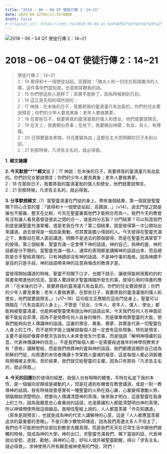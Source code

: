 ```yaml
---
title: "2018 – 06 – 04 QT 使徒行傳 2：14~21"
date: 2025-04-12T04:17:55+0800
draft: false
# original_url: https://cmtc.tw/2018-06-04-qt-%e4%bd%bf%e5%be%92%e8%a1%8c%e5%82%b3-2%ef%bc%9a1421
---
```


![2018 – 06 – 04 QT 使徒行傳 2：14\~21](/images/qt.jpg   "2018 – 06 – 04 QT 使徒行傳 2：14\~21")

# 2018 – 06 – 04 QT 使徒行傳 2：14\~21

> 使徒行傳 2：14\~21  
> 2：14 彼得和十一個使徒站起，高聲說：「猶太人和一切住在耶路撒冷的人哪，這件事你們當知道，也當側耳聽我的話。  
> 2：15 你們想這些人是醉了；其實不是醉了，因為時候剛到巳初。  
> 2：16 這正是先知約珥所說的：  
> 2：17 神說：在末後的日子，我要將我的靈澆灌凡有血氣的。你們的兒女要說預言；你們的少年人要見異象；老年人要做異夢。  
> 2：18 在那些日子，我要將我的靈澆灌我的僕人和使女，他們就要說預言。  
> 2：19 在天上，我要顯出奇事；在地下，我要顯出神蹟；有血，有火，有煙霧。  
> 2：20 日頭要變為黑暗，月亮要變為血；這都在主大而明顯的日子未到以前。  
> 2：21 到那時候，凡求告主名的，就必得救。

**1.** **經文誦讀**

**2. 今天默想****經文**徒 2：17 神說：在末後的日子，我要將我的靈澆灌凡有血氣的。你們的兒女要說預言；你們的少年人要見異象；老年人要做異夢。  
2：18 在那些日子，我要將我的靈澆灌我的僕人和使女，他們就要說預言。  
2：21 到那時候，凡求告主名的，就必得救。

**3. 分享默想經文**（1）當聖靈澆灌在門徒的身上，帶來幾個結果，第一個就是聖靈賜下同心合意的靈：「彼得和十一個使徒站起，高聲說…」（v14）。過去門徒之間是誰也不服誰，整天在比較，今天在聖靈裏面他們才能夠合而為一。我們今天的教會有沒有讓人看見基督徒彼此之間的合一，或是四分五裂？分門結黨？可以知道我們到底是讓聖靈充滿掌權，或是老我在作大？第二個結果，就是彼得第一次公開站出來講道。過去彼得是一個血氣衝動，但其實是膽小懦弱的人。今天彼得在聖靈充滿之下，勇敢站在眾人面前講道，明顯不是過去的那個彼得，而是在聖靈充滿掌管下的彼得。第三個結果，聖靈充滿一定會帶下神的話語，神的自己，與神的靈，神的話都是分不開的。當聖靈充滿一個人，通常的表現都是講解神的話語出來，而且絕對是合乎聖經真理的。只有神蹟卻沒有神的話語，不是神作事的風格，因為神蹟不是目的只是手段，神的話語帶來神的旨意與悔改的教導才是。

當彼得開始講道的時候，聖靈不但賜下口才，也賜下啟示，讓彼得能夠用舊約的約珥書來帶進他的信息。當眾人驚訝剛才聖靈降臨所發生的事，彼得引用約珥書的應許：「在末後的日子，我要將我的靈澆灌凡有血氣的。你們的兒女要說預言；你們的少年人要見異象；老年人要做異夢。在那些日子，我要將我的靈澆灌我的僕人和使女，他們就要說預言。」（v17\~18）這句經文正應驗在這些門徒身上，聖靈可以降臨在「凡有血氣的人身上」，不管是「兒女、少年人、老年人、僕人、使女」都能夠被聖靈澆灌，也能夠被聖靈使用說出神的話語出來。今天我們任何人在神面前都不能妄自菲薄，因為不是倚靠任何人自身的條件，而是單單倚靠聖靈的大能，使我們能夠向世人傳講神的話語。這裏的預言、異象、異夢，其實是代表一切聖靈在人身上的工作，而不是照字面上強解說每個人就一定會有這些現象。特別是預言，主要不是指好像算命整天告訴別人未來會發生什麼事，而是強調「解明神隱藏的旨意，代表神傳講神的信息」。不是我們每個人都一定需要經過幾年的神學院教育才有「資格」講解聖經，而是我們倚靠神的靈與神的話語，我們都應該期許自己成為耶穌的門徒，向周遭的未信者傳講十字架救人靈魂的福音，這是每個人都必須裝備與預備被主使用。至於結果，我們就交給聖靈的主權，因為只有那些「凡求告主名的，就必得救。」

**4. 今天的回應**對於彼得的經歷，我個人也有稍稍的體會。平時在私底下我的本性，是一個偏向安靜或是被動的人，但是在遇到有機會在教會講道，或是一對一教導神的話語，我有時候就會感覺有一種聖靈的火熱在我心裏，心裏變得激勵火熱，頭腦開始清楚明白，想要向人傳講清楚神的真理。後來我才明白，這是聖靈在我身上的工作，因為我願意忠心看重祂的話語，也渴慕讓別人都能清楚明白神的真理，所以神憐憫使用我這個器皿。我相信聖經上說的，人人都當羡慕「作先知講道」（原來是說預言），也就是成為神的代言人講解神的心意，這是「人人都應當羡慕追求的最重要的恩賜」。不是只靠少數牧師傳道，因為我們周遭太多人不信主了，我們也不可能把他們全部拉到教堂去聽真理，而是我們天天在日常生活中跟他們接觸的時候，就成為神的大使，神的出口，求聖靈充滿我們，賜下當說的話，代表神說出安慰、造就、勸勉，與神的心意，好叫人或許被聖靈勸醒，得以「求告主名，就必得救」，求神使用凡所有願意被神使用的門徒，阿們！